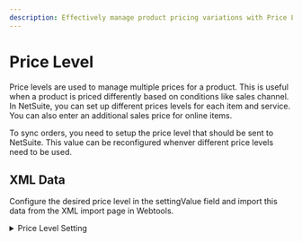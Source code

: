 ```yaml
---
description: Effectively manage product pricing variations with Price Levels in NetSuite.
---
```


# Price Level

Price levels are used to manage multiple prices for a product. This is useful when a product is priced differently based on conditions like sales channel. In NetSuite, you can set up different prices levels for each item and service. You can also enter an additional sales price for online items.

To sync orders, you need to setup the price level that should be sent to NetSuite. This value can be reconfigured whenver different price levels need to be used.

## XML Data

Configure the desired price level in the settingValue field and import this data from the XML import page in Webtools.

<details>

<summary>Price Level Setting</summary>

```xml
<Enumeration description="Price Level to be sent into Netsuite" enumId="PRICE_LEVEL_NETSUITE" enumName="Price Level Netsuite" enumTypeId="PROD_STR_STNG" />
<ProductStoreSetting fromDate="2023-06-22 05:24:22.82" productStoreId="STORE" settingTypeEnumId="PRICE_LEVEL_NETSUITE" settingValue="Base Price (MSRP)" />
```

</details>
